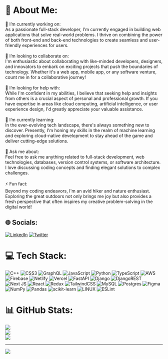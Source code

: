 # 💫 About Me:
🔭 I’m currently working on:<br>As a passionate full-stack developer, I'm currently engaged in building web applications that solve real-world problems. I thrive on combining the power of both front-end and back-end technologies to create seamless and user-friendly experiences for users.<br><br>👯 I’m looking to collaborate on:<br>I'm enthusiastic about collaborating with like-minded developers, designers, and innovators to embark on exciting projects that push the boundaries of technology. Whether it's a web app, mobile app, or any software venture, count me in for a collaborative journey!<br><br>🤝 I’m looking for help with:<br>While I'm confident in my abilities, I believe that seeking help and insights from others is a crucial aspect of personal and professional growth. If you have expertise in areas like cloud computing, artificial intelligence, or user experience design, I'd greatly appreciate your valuable assistance.<br><br>🌱 I’m currently learning:<br>In the ever-evolving tech landscape, there's always something new to discover. Presently, I'm honing my skills in the realm of machine learning and exploring cloud-native development to stay ahead of the game and deliver cutting-edge solutions.<br><br>💬 Ask me about:<br>Feel free to ask me anything related to full-stack development, web technologies, databases, version control systems, or software architecture. I love discussing coding concepts and finding elegant solutions to complex challenges.<br><br>⚡️ Fun fact:<br>Beyond my coding endeavors, I'm an avid hiker and nature enthusiast. Exploring the great outdoors not only brings me joy but also provides a fresh perspective that often inspires my creative problem-solving in the digital world!


## 🌐 Socials:
[![LinkedIn](https://img.shields.io/badge/LinkedIn-%230077B5.svg?logo=linkedin&logoColor=white)](https://www.linkedin.com/in/ankita-chaudhary-9a55201bb/) [![Twitter](https://img.shields.io/badge/Twitter-%231DA1F2.svg?logo=Twitter&logoColor=white)](https://twitter.com/ankitach23)
# 💻 Tech Stack:
![C++](https://img.shields.io/badge/c++-%2300599C.svg?style=for-the-badge&logo=c%2B%2B&logoColor=white) ![CSS3](https://img.shields.io/badge/css3-%231572B6.svg?style=for-the-badge&logo=css3&logoColor=white) ![GraphQL](https://img.shields.io/badge/-GraphQL-E10098?style=for-the-badge&logo=graphql&logoColor=white) ![JavaScript](https://img.shields.io/badge/javascript-%23323330.svg?style=for-the-badge&logo=javascript&logoColor=%23F7DF1E) ![Python](https://img.shields.io/badge/python-3670A0?style=for-the-badge&logo=python&logoColor=ffdd54) ![TypeScript](https://img.shields.io/badge/typescript-%23007ACC.svg?style=for-the-badge&logo=typescript&logoColor=white) ![AWS](https://img.shields.io/badge/AWS-%23FF9900.svg?style=for-the-badge&logo=amazon-aws&logoColor=white) ![Firebase](https://img.shields.io/badge/firebase-%23039BE5.svg?style=for-the-badge&logo=firebase) ![Netlify](https://img.shields.io/badge/netlify-%23000000.svg?style=for-the-badge&logo=netlify&logoColor=#00C7B7) ![Vercel](https://img.shields.io/badge/vercel-%23000000.svg?style=for-the-badge&logo=vercel&logoColor=white) ![FastAPI](https://img.shields.io/badge/FastAPI-005571?style=for-the-badge&logo=fastapi) ![Django](https://img.shields.io/badge/django-%23092E20.svg?style=for-the-badge&logo=django&logoColor=white) ![DjangoREST](https://img.shields.io/badge/DJANGO-REST-ff1709?style=for-the-badge&logo=django&logoColor=white&color=ff1709&labelColor=gray) ![Next JS](https://img.shields.io/badge/Next-black?style=for-the-badge&logo=next.js&logoColor=white) ![React](https://img.shields.io/badge/react-%2320232a.svg?style=for-the-badge&logo=react&logoColor=%2361DAFB) ![Redux](https://img.shields.io/badge/redux-%23593d88.svg?style=for-the-badge&logo=redux&logoColor=white) ![TailwindCSS](https://img.shields.io/badge/tailwindcss-%2338B2AC.svg?style=for-the-badge&logo=tailwind-css&logoColor=white) ![MySQL](https://img.shields.io/badge/mysql-%2300f.svg?style=for-the-badge&logo=mysql&logoColor=white) ![Postgres](https://img.shields.io/badge/postgres-%23316192.svg?style=for-the-badge&logo=postgresql&logoColor=white)   ![Figma](https://img.shields.io/badge/figma-%23F24E1E.svg?style=for-the-badge&logo=figma&logoColor=white) ![NumPy](https://img.shields.io/badge/numpy-%23013243.svg?style=for-the-badge&logo=numpy&logoColor=white) ![Pandas](https://img.shields.io/badge/pandas-%23150458.svg?style=for-the-badge&logo=pandas&logoColor=white) ![scikit-learn](https://img.shields.io/badge/scikit--learn-%23F7931E.svg?style=for-the-badge&logo=scikit-learn&logoColor=white) ![LINUX](https://img.shields.io/badge/Linux-FCC624?style=for-the-badge&logo=linux&logoColor=black) ![ESLint](https://img.shields.io/badge/ESLint-4B3263?style=for-the-badge&logo=eslint&logoColor=white)
# 📊 GitHub Stats:
![](https://github-readme-stats.vercel.app/api?username=ankitach23&theme=dark&hide_border=false&include_all_commits=false&count_private=false)<br/>
![](https://github-readme-streak-stats.herokuapp.com/?user=ankitach23&theme=dark&hide_border=false)<br/>
![](https://github-readme-stats.vercel.app/api/top-langs/?username=ankitach23&theme=dark&hide_border=false&include_all_commits=false&count_private=false&layout=compact)

---
[![](https://visitcount.itsvg.in/api?id=ankitach23&icon=0&color=0)](https://visitcount.itsvg.in)

<!-- Proudly created with GPRM ( https://gprm.itsvg.in ) -->
